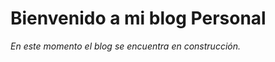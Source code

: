 <h1>Bienvenido a mi blog Personal</h1>
<em>En este momento el blog se encuentra en construcción.</em>
